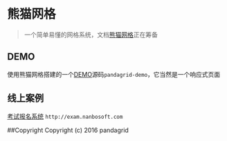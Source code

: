 # 熊猫网格
>  一个简单易懂的网格系统，文档[熊猫网格](http://chinaun.me/ "pandagrid")正在筹备 

## DEMO
使用熊猫网格搭建的一个[DEMO](http://demo.chinaun.me/pandagrid-demo)源码``` pandagrid-demo ```，它当然是一个响应式页面  

## 线上案例 
[考试报名系统](http://exam.nanbosoft.com) ```http://exam.nanbosoft.com```

##Copyright
Copyright (c) 2016 pandagrid
